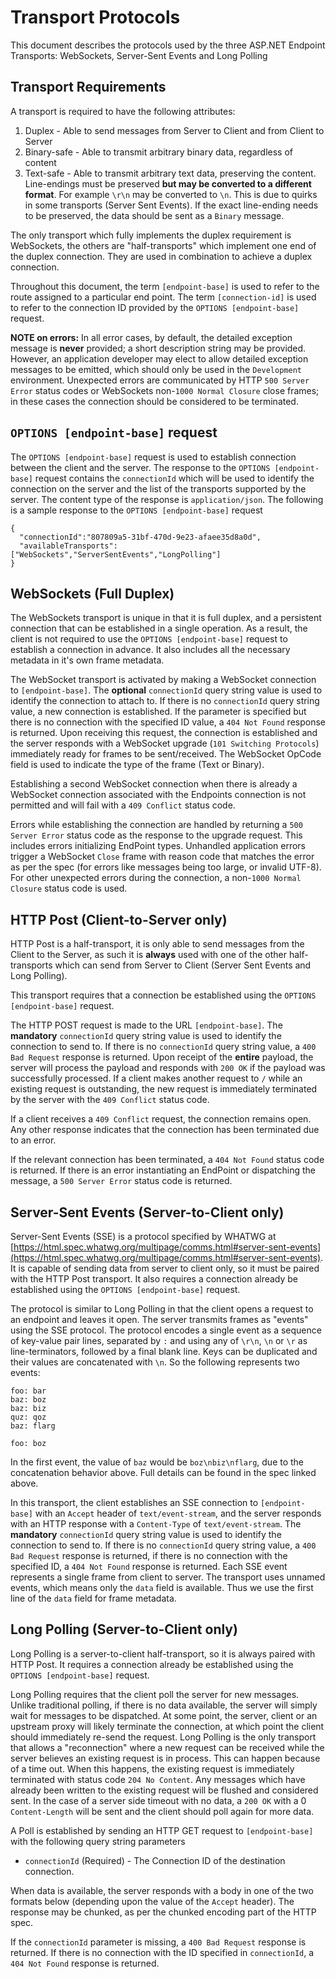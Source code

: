 # Transport Protocols

This document describes the protocols used by the three ASP.NET Endpoint Transports: WebSockets, Server-Sent Events and Long Polling

## Transport Requirements

A transport is required to have the following attributes:

1. Duplex - Able to send messages from Server to Client and from Client to Server
1. Binary-safe - Able to transmit arbitrary binary data, regardless of content
1. Text-safe - Able to transmit arbitrary text data, preserving the content. Line-endings must be preserved **but may be converted to a different format**. For example `\r\n` may be converted to `\n`. This is due to quirks in some transports (Server Sent Events). If the exact line-ending needs to be preserved, the data should be sent as a `Binary` message.

The only transport which fully implements the duplex requirement is WebSockets, the others are "half-transports" which implement one end of the duplex connection. They are used in combination to achieve a duplex connection.

Throughout this document, the term `[endpoint-base]` is used to refer to the route assigned to a particular end point. The term `[connection-id]` is used to refer to the connection ID provided by the `OPTIONS [endpoint-base]` request.

**NOTE on errors:** In all error cases, by default, the detailed exception message is **never** provided; a short description string may be provided. However, an application developer may elect to allow detailed exception messages to be emitted, which should only be used in the `Development` environment. Unexpected errors are communicated by HTTP `500 Server Error` status codes or WebSockets non-`1000 Normal Closure` close frames; in these cases the connection should be considered to be terminated.

## `OPTIONS [endpoint-base]` request

The `OPTIONS [endpoint-base]` request is used to establish connection between the client and the server. The response to the `OPTIONS [endpoint-base]` request contains the `connectionId` which will be used to identify the connection on the server and the list of the transports supported by the server. The content type of the response is `application/json`. The following is a sample response to the `OPTIONS [endpoint-base]` request

```
{
  "connectionId":"807809a5-31bf-470d-9e23-afaee35d8a0d",
  "availableTransports":["WebSockets","ServerSentEvents","LongPolling"]
}
```

## WebSockets (Full Duplex)

The WebSockets transport is unique in that it is full duplex, and a persistent connection that can be established in a single operation. As a result, the client is not required to use the `OPTIONS [endpoint-base]` request to establish a connection in advance. It also includes all the necessary metadata in it's own frame metadata.

The WebSocket transport is activated by making a WebSocket connection to `[endpoint-base]`. The **optional** `connectionId` query string value is used to identify the connection to attach to. If there is no `connectionId` query string value, a new connection is established. If the parameter is specified but there is no connection with the specified ID value, a `404 Not Found` response is returned. Upon receiving this request, the connection is established and the server responds with a WebSocket upgrade (`101 Switching Protocols`) immediately ready for frames to be sent/received. The WebSocket OpCode field is used to indicate the type of the frame (Text or Binary).

Establishing a second WebSocket connection when there is already a WebSocket connection associated with the Endpoints connection is not permitted and will fail with a `409 Conflict` status code.

Errors while establishing the connection are handled by returning a `500 Server Error` status code as the response to the upgrade request. This includes errors initializing EndPoint types. Unhandled application errors trigger a WebSocket `Close` frame with reason code that matches the error as per the spec (for errors like messages being too large, or invalid UTF-8). For other unexpected errors during the connection, a  non-`1000 Normal Closure` status code is used.

## HTTP Post (Client-to-Server only)

HTTP Post is a half-transport, it is only able to send messages from the Client to the Server, as such it is **always** used with one of the other half-transports which can send from Server to Client (Server Sent Events and Long Polling).

This transport requires that a connection be established using the `OPTIONS [endpoint-base]` request.

The HTTP POST request is made to the URL `[endpoint-base]`. The **mandatory** `connectionId` query string value is used to identify the connection to send to. If there is no `connectionId` query string value, a `400 Bad Request` response is returned. Upon receipt of the **entire** payload, the server will process the payload and responds with `200 OK` if the payload was successfully processed. If a client makes another request to `/` while an existing request is outstanding, the new request is immediately terminated by the server with the `409 Conflict` status code.

If a client receives a `409 Conflict` request, the connection remains open. Any other response indicates that the connection has been terminated due to an error.

If the relevant connection has been terminated, a `404 Not Found` status code is returned. If there is an error instantiating an EndPoint or dispatching the message, a `500 Server Error` status code is returned.

## Server-Sent Events (Server-to-Client only)

Server-Sent Events (SSE) is a protocol specified by WHATWG at [https://html.spec.whatwg.org/multipage/comms.html#server-sent-events](https://html.spec.whatwg.org/multipage/comms.html#server-sent-events). It is capable of sending data from server to client only, so it must be paired with the HTTP Post transport. It also requires a connection already be established using the `OPTIONS [endpoint-base]` request.


The protocol is similar to Long Polling in that the client opens a request to an endpoint and leaves it open. The server transmits frames as "events" using the SSE protocol. The protocol encodes a single event as a sequence of key-value pair lines, separated by `:` and using any of `\r\n`, `\n` or `\r` as line-terminators, followed by a final blank line. Keys can be duplicated and their values are concatenated with `\n`. So the following represents two events:

```
foo: bar
baz: boz
baz: biz
quz: qoz
baz: flarg

foo: boz

```

In the first event, the value of `baz` would be `boz\nbiz\nflarg`, due to the concatenation behavior above. Full details can be found in the spec linked above.

In this transport, the client establishes an SSE connection to `[endpoint-base]` with an `Accept` header of `text/event-stream`, and the server responds with an HTTP response with a `Content-Type` of `text/event-stream`. The **mandatory** `connectionId` query string value is used to identify the connection to send to. If there is no `connectionId` query string value, a `400 Bad Request` response is returned, if there is no connection with the specified ID, a `404 Not Found` response is returned. Each SSE event represents a single frame from client to server. The transport uses unnamed events, which means only the `data` field is available. Thus we use the first line of the `data` field for frame metadata.

## Long Polling (Server-to-Client only)

Long Polling is a server-to-client half-transport, so it is always paired with HTTP Post. It requires a connection already be established using the `OPTIONS [endpoint-base]` request.

Long Polling requires that the client poll the server for new messages. Unlike traditional polling, if there is no data available, the server will simply wait for messages to be dispatched. At some point, the server, client or an upstream proxy will likely terminate the connection, at which point the client should immediately re-send the request. Long Polling is the only transport that allows a "reconnection" where a new request can be received while the server believes an existing request is in process. This can happen because of a time out. When this happens, the existing request is immediately terminated with status code `204 No Content`. Any messages which have already been written to the existing request will be flushed and considered sent. In the case of a server side timeout with no data, a `200 OK` with a 0 `Content-Length` will be sent and the client should poll again for more data.

A Poll is established by sending an HTTP GET request to `[endpoint-base]` with the following query string parameters

* `connectionId` (Required) - The Connection ID of the destination connection.

When data is available, the server responds with a body in one of the two formats below (depending upon the value of the `Accept` header). The response may be chunked, as per the chunked encoding part of the HTTP spec.

If the `connectionId` parameter is missing, a `400 Bad Request` response is returned. If there is no connection with the ID specified in `connectionId`, a `404 Not Found` response is returned.
